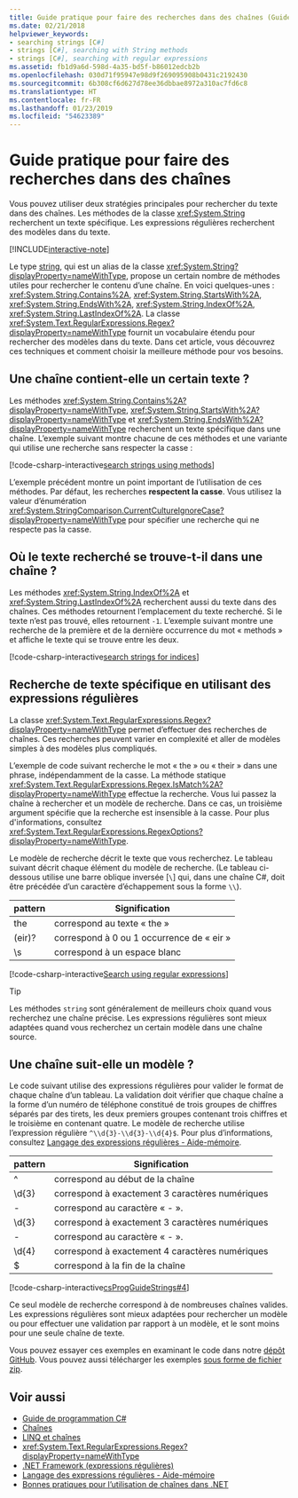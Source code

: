 ```yaml
---
title: Guide pratique pour faire des recherches dans des chaînes (Guide C#)
ms.date: 02/21/2018
helpviewer_keywords:
- searching strings [C#]
- strings [C#], searching with String methods
- strings [C#], searching with regular expressions
ms.assetid: fb1d9a6d-598d-4a35-bd5f-b86012edcb2b
ms.openlocfilehash: 030d71f95947e98d9f269095908b0431c2192430
ms.sourcegitcommit: 6b308cf6d627d78ee36dbbae8972a310ac7fd6c8
ms.translationtype: HT
ms.contentlocale: fr-FR
ms.lasthandoff: 01/23/2019
ms.locfileid: "54623389"
---
```

# <a name="how-to-search-strings"></a>Guide pratique pour faire des recherches dans des chaînes

Vous pouvez utiliser deux stratégies principales pour rechercher du texte dans des chaînes. Les méthodes de la classe <xref:System.String> recherchent un texte spécifique. Les expressions régulières recherchent des modèles dans du texte.

[!INCLUDE[interactive-note](~/includes/csharp-interactive-note.md)]

Le type [string](../language-reference/keywords/string.md), qui est un alias de la classe <xref:System.String?displayProperty=nameWithType>, propose un certain nombre de méthodes utiles pour rechercher le contenu d’une chaîne. En voici quelques-unes : <xref:System.String.Contains%2A>, <xref:System.String.StartsWith%2A>, <xref:System.String.EndsWith%2A>, <xref:System.String.IndexOf%2A>, <xref:System.String.LastIndexOf%2A>. La classe <xref:System.Text.RegularExpressions.Regex?displayProperty=nameWithType> fournit un vocabulaire étendu pour rechercher des modèles dans du texte. Dans cet article, vous découvrez ces techniques et comment choisir la meilleure méthode pour vos besoins.

## <a name="does-a-string-contain-text"></a>Une chaîne contient-elle un certain texte ?

Les méthodes <xref:System.String.Contains%2A?displayProperty=nameWithType>, <xref:System.String.StartsWith%2A?displayProperty=nameWithType> et <xref:System.String.EndsWith%2A?displayProperty=nameWithType> recherchent un texte spécifique dans une chaîne. L’exemple suivant montre chacune de ces méthodes et une variante qui utilise une recherche sans respecter la casse :

[!code-csharp-interactive[search strings using methods](../../../samples/snippets/csharp/how-to/strings/SearchStrings.cs#1)]

L’exemple précédent montre un point important de l’utilisation de ces méthodes. Par défaut, les recherches **respectent la casse**. Vous utilisez la valeur d’énumération <xref:System.StringComparison.CurrentCultureIgnoreCase?displayProperty=nameWithType> pour spécifier une recherche qui ne respecte pas la casse.

## <a name="where-does-the-sought-text-occur-in-a-string"></a>Où le texte recherché se trouve-t-il dans une chaîne ?

Les méthodes <xref:System.String.IndexOf%2A> et <xref:System.String.LastIndexOf%2A> recherchent aussi du texte dans des chaînes. Ces méthodes retournent l’emplacement du texte recherché. Si le texte n’est pas trouvé, elles retournent `-1`. L’exemple suivant montre une recherche de la première et de la dernière occurrence du mot « methods » et affiche le texte qui se trouve entre les deux.
  
[!code-csharp-interactive[search strings for indices](../../../samples/snippets/csharp/how-to/strings/SearchStrings.cs#2)]

## <a name="finding-specific-text-using-regular-expressions"></a>Recherche de texte spécifique en utilisant des expressions régulières

La classe <xref:System.Text.RegularExpressions.Regex?displayProperty=nameWithType> permet d’effectuer des recherches de chaînes. Ces recherches peuvent varier en complexité et aller de modèles simples à des modèles plus compliqués.

L’exemple de code suivant recherche le mot « the » ou « their » dans une phrase, indépendamment de la casse. La méthode statique <xref:System.Text.RegularExpressions.Regex.IsMatch%2A?displayProperty=nameWithType> effectue la recherche. Vous lui passez la chaîne à rechercher et un modèle de recherche. Dans ce cas, un troisième argument spécifie que la recherche est insensible à la casse. Pour plus d'informations, consultez <xref:System.Text.RegularExpressions.RegexOptions?displayProperty=nameWithType>.  

Le modèle de recherche décrit le texte que vous recherchez. Le tableau suivant décrit chaque élément du modèle de recherche. (Le tableau ci-dessous utilise une barre oblique inversée [`\`] qui, dans une chaîne C#, doit être précédée d’un caractère d’échappement sous la forme `\\`).

| pattern  | Signification     |
| -------- |-------------|
| the      | correspond au texte « the » |
| (eir)?   | correspond à 0 ou 1 occurrence de « eir » |
| \s       | correspond à un espace blanc    |
  
[!code-csharp-interactive[Search using regular expressions](../../../samples/snippets/csharp/how-to/strings/SearchStrings.cs#3)]
  
> [!TIP]
> Les méthodes `string` sont généralement de meilleurs choix quand vous recherchez une chaîne précise. Les expressions régulières sont mieux adaptées quand vous recherchez un certain modèle dans une chaîne source.

## <a name="does-a-string-follow-a-pattern"></a>Une chaîne suit-elle un modèle ?

Le code suivant utilise des expressions régulières pour valider le format de chaque chaîne d’un tableau. La validation doit vérifier que chaque chaîne a la forme d’un numéro de téléphone constitué de trois groupes de chiffres séparés par des tirets, les deux premiers groupes contenant trois chiffres et le troisième en contenant quatre. Le modèle de recherche utilise l’expression régulière `^\\d{3}-\\d{3}-\\d{4}$`. Pour plus d’informations, consultez [Langage des expressions régulières - Aide-mémoire](../../standard/base-types/regular-expression-language-quick-reference.md).

| pattern  | Signification                             |
| -------- |-------------------------------------|
| ^        | correspond au début de la chaîne |
| \d{3}    | correspond à exactement 3 caractères numériques  |
| -        | correspond au caractère « - ».           |
| \d{3}    | correspond à exactement 3 caractères numériques  |
| -        | correspond au caractère « - ».           |
| \d{4}    | correspond à exactement 4 caractères numériques  |
| $        | correspond à la fin de la chaîne       |

[!code-csharp-interactive[csProgGuideStrings#4](../../../samples/snippets/csharp/how-to/strings/SearchStrings.cs#4)]

Ce seul modèle de recherche correspond à de nombreuses chaînes valides. Les expressions régulières sont mieux adaptées pour rechercher un modèle ou pour effectuer une validation par rapport à un modèle, et le sont moins pour une seule chaîne de texte.

Vous pouvez essayer ces exemples en examinant le code dans notre [dépôt GitHub](https://github.com/dotnet/samples/tree/master/snippets/csharp/how-to/strings). Vous pouvez aussi télécharger les exemples [sous forme de fichier zip](https://github.com/dotnet/samples/raw/master/snippets/csharp/how-to/strings.zip).

## <a name="see-also"></a>Voir aussi

- [Guide de programmation C#](../programming-guide/index.md)
- [Chaînes](../programming-guide/strings/index.md)
- [LINQ et chaînes](../programming-guide/concepts/linq/linq-and-strings.md)
- <xref:System.Text.RegularExpressions.Regex?displayProperty=nameWithType>
- [.NET Framework (expressions régulières)](../../standard/base-types/regular-expressions.md)
- [Langage des expressions régulières - Aide-mémoire](../../standard/base-types/regular-expression-language-quick-reference.md)
- [Bonnes pratiques pour l’utilisation de chaînes dans .NET](../../standard/base-types/best-practices-strings.md)
